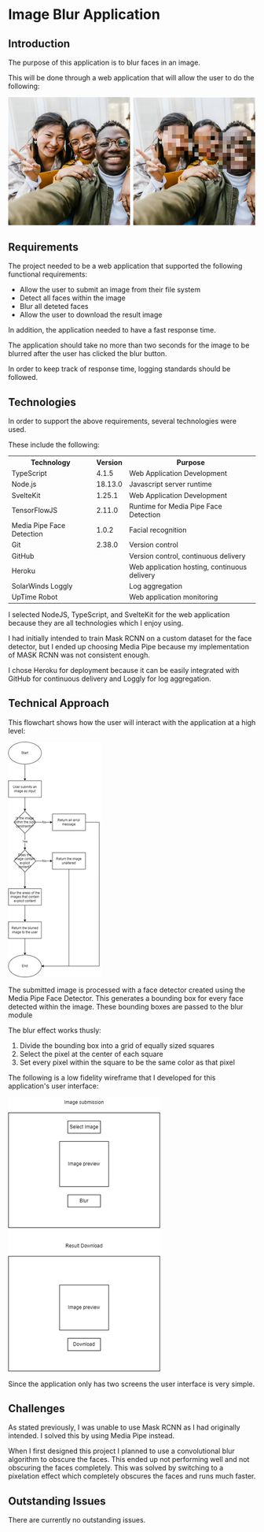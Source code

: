 <h1>Image Blur Application</h1>
<h2>Introduction</h2>
<p>The purpose of this application is to blur faces in an image.</p>
<p>This will be done through a web application that will allow the user to do the following:</p>

<img src="/static/blur example.png">

<h2>Requirements</h2>
<p>The project needed to be a web application that supported the following functional requirements:</p>
<ul>
  <li>Allow the user to submit an image from their file system</li>
  <li>Detect all faces within the image</li>
  <li>Blur all deteted faces</li>
  <li>Allow the user to download the result image</li>
</ul>

<p>In addition, the application needed to have a fast response time.</p>
<p>The application should take no more than two seconds for the image to be blurred after the user has clicked the blur button.</p>
<p>In order to keep track of response time, logging standards should be followed.</p>

<h2>Technologies</h2>
<p>In order to support the above requirements, several technologies were used.</p>
<p>These include the following:</p>
<table>
  <tr>
    <th>Technology</th>
    <th>Version</th>
    <th>Purpose</th>
  </tr>
  <tr>
    <td>TypeScript</td>
    <td>4.1.5</td>
    <td>Web Application Development</td>
  </tr>
  <tr>
    <td>Node.js</td>
    <td>18.13.0</td>
    <td>Javascript server runtime</td>
  </tr>
  <tr>
    <td>SvelteKit</td>
    <td>1.25.1</td>
    <td>Web Application Development</td>
  </tr>
  <tr>
    <td>TensorFlowJS</td>
    <td>2.11.0</td>
    <td>Runtime for Media Pipe Face Detection</td>
  </tr>
  <tr>
    <td>Media Pipe Face Detection</td>
    <td>1.0.2</td>
    <td>Facial recognition</td>
  </tr>
  <tr>
    <td>Git</td>
    <td>2.38.0</td>
    <td>Version control</td>
  </tr>
  <tr>
    <td>GitHub</td>
    <td></td>
    <td>Version control, continuous delivery</td>
  </tr>
  <tr>
    <td>Heroku</td>
    <td></td>
    <td>Web application hosting, continuous delivery</td>
  </tr>
  <tr>
    <td>SolarWinds Loggly</td>
    <td></td>
    <td>Log aggregation</td>
  </tr>
  <tr>
    <td>UpTime Robot</td>
    <td></td>
    <td>Web application monitoring</td>
  </tr>
</table>
<p>I selected NodeJS, TypeScript, and SvelteKit for the web application because they are all technologies which I enjoy using.</p>
<p>I had initially intended to train Mask RCNN on a custom dataset for the face detector, but I ended up choosing Media Pipe because my implementation of MASK RCNN was not consistent enough.</p>
<p>I chose Heroku for deployment because it can be easily integrated with GitHub for continuous delivery and Loggly for log aggregation.</p>

<h2>Technical Approach</h2>
<p>This flowchart shows how the user will interact with the application at a high level:</p>
<img src="static/senior project flowchart 1.png">
<p>The submitted image is processed with a face detector created using the Media Pipe Face Detector. This generates a bounding box for every face detected within the image. These bounding boxes are passed to the blur module</p>
<p>The blur effect works thusly:</p>
<ol>
  <li>Divide the bounding box into a grid of equally sized squares</li>
  <li>Select the pixel at the center of each square</li>
  <li>Set every pixel within the square to be the same color as that pixel</li>
</ol>
<p>The following is a low fidelity wireframe that I developed for this application's user interface:</p>
<img src="static/low fidelity wireframe.png">
<p>Since the application only has two screens the user interface is very simple.</p>

<h2>Challenges</h2>
<p>As stated previously, I was unable to use Mask RCNN as I had originally intended. I solved this by using Media Pipe instead.</p>
<p>When I first designed this project I planned to use a convolutional blur algorithm to obscure the faces. This ended up not performing well and not obscuring the faces completely. This was solved by switching to a pixelation effect which completely obscures the faces and runs much faster.</p>

<h2>Outstanding Issues</h2>
<p>There are currently no outstanding issues.</p>
